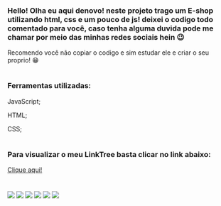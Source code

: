 <h3> Hello! Olha eu aqui denovo! neste projeto trago um E-shop utilizando html, css e um pouco de js! deixei o codigo todo comentado para você, caso tenha alguma duvida pode me chamar por meio das minhas redes sociais hein 😉</h3>


<p> Recomendo você não copiar o codigo e sim estudar ele e criar o seu proprio! 😁</p>

#
<h3>Ferramentas utilizadas:</h3>

<p> JavaScript;</p>
<p> HTML;</p>
<p> CSS;</p>

#

<h3>Para visualizar o meu LinkTree basta clicar no link abaixo:</h3>

<a href="https://luanmachadoyt.github.io/E-shop" target="_blank">Clique aqui!</a>

#

<div> 
  <a href="https://www.youtube.com/" target="_blank"><img src="https://img.shields.io/badge/YouTube-FF0000?style=for-the-badge&logo=youtube&logoColor=white" target="_blank"></a>
  <a href="https://instagram.com/luanmachadoyt" target="_blank"><img src="https://img.shields.io/badge/-Instagram-%23E4405F?style=for-the-badge&logo=instagram&logoColor=white" target="_blank"></a>
 	<a href="https://www.twitch.tv/luanmachadoyt" target="_blank"><img src="https://img.shields.io/badge/Twitch-9146FF?style=for-the-badge&logo=twitch&logoColor=white" target="_blank"></a>
 <a href="https://discord.gg/" target="_blank"><img src="https://img.shields.io/badge/Discord-7289DA?style=for-the-badge&logo=discord&logoColor=white" target="_blank"></a> 
  <a href = "mailto:machado.luandealmeida@gmail.com"><img src="https://img.shields.io/badge/-Gmail-%23333?style=for-the-badge&logo=gmail&logoColor=white" target="_blank"></a>
  <a href="https://www.linkedin.com/in/luan-de-almeida-machado-9789721b3/" target="_blank"><img src="https://img.shields.io/badge/-LinkedIn-%230077B5?style=for-the-badge&logo=linkedin&logoColor=white" target="_blank"></a> 
  
</div>
